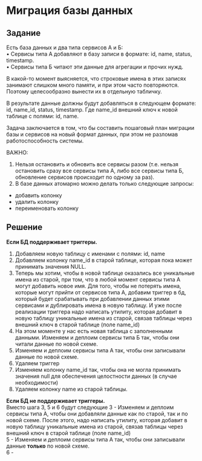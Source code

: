 # Миграция базы данных

## Задание
Есть база данных и два типа сервисов А и Б:  
•	Сервисы типа А добавляют в базу записи в формате: id, name, status, timestamp.  
•	Сервисы типа Б читают эти данные для агрегации и прочих нужд.

В какой-то момент выясняется, что строковые имена в этих записях занимают слишком много памяти, и при этом часто повторяются. Поэтому целесообразно вынести их в отдельную табличку.

В результате данные должны будут добавляться в следующем формате: id, name_id, status, timestamp. Где name_id внешний ключ к новой таблице с полями: id, name.

Задача заключается в том, что бы составить пошаговый план миграции базы и сервисов на новый формат данных, при этом не разломав работоспособность системы.

ВАЖНО: 
1. Нельзя остановить и обновить все сервисы разом (т.е. нельзя остановить сразу все сервисы типа А, либо все сервисы типа Б, обновление сервисов происходит по одному за раз).
2. В базе данных атомарно можно делать только следующие запросы:
  - добавить колонку
  - удалить колонку
  - переименовать колонку

## Решение

**Если БД поддерживает триггеры.**
1.	Добавляем новую таблицу с именами с полями: id, name
2.	Добавляем колонку name_id в старой таблице, которая пока может принимать значения NULL.
3.	Теперь мы хотим, чтобы в новой таблице оказались все уникальные имена из старой, при том, что в любой момент сервисы типа А могут добавить новое имя. Для того, чтобы не потерять имена, которые могут прийти от сервисов типа А, добавим триггер в бд, который будет срабатывать при добавлении данных этими сервисами и дублировать имена в новую таблицу. И уже после реализации триггера надо написать утилиту, которая добавит в новую таблицу уникальные имена из старой, связав таблицы через внешний ключ в старой таблице (поле name_id)
4.	На этом моменте у нас есть новая таблица с заполненными данными. Изменяем и деплоим сервисы типа Б так, чтобы они читали данные по новой схеме.
5.	Изменяем и деплоим сервисы типа А так, чтобы они записывали данные по новой схеме.
6.	Удаляем триггер
7.	Изменяем колонку name_id так, чтобы она не могла принимать значения null для обеспечения целостности данных (в случае необходимости)
8.	Удаляем колонку name из старой таблицы.

**Если БД не поддерживает триггеры.**  
Вместо шага 3, 5 и 6 будут следующие 
3 - Изменяем и деплоим сервисы типа А, чтобы они добавляли данные как по старой, так и по новой схеме. После этого, надо написать утилиту, которая добавит в новую таблицу уникальные имена из старой, связав таблицы через внешний ключ в старой таблице (поле name_id)  
5 - Изменяем и деплоим сервисы типа А так, чтобы они записывали данные **только** по новой схеме.  
6 -
	

